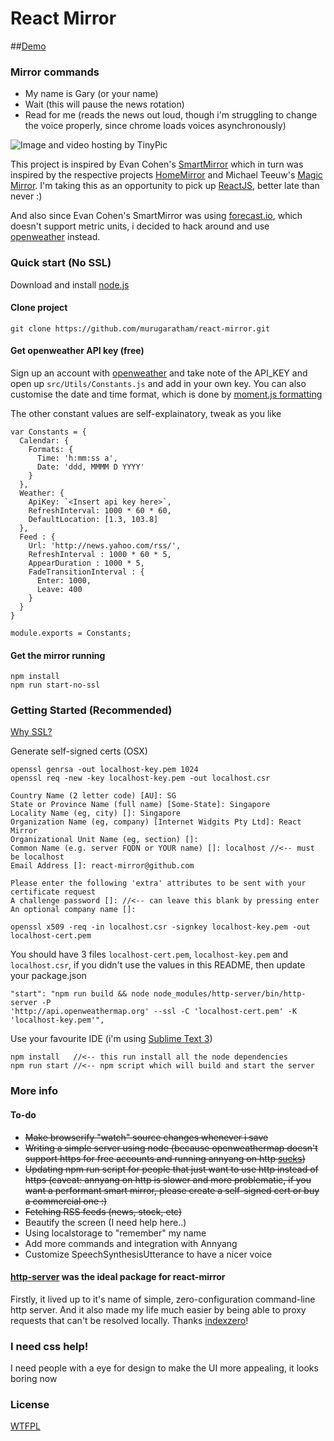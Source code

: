 
# React Mirror

##<a href="http://murugaratham.github.io/react-mirror" target="_blank">Demo</a>


### Mirror commands
- My name is Gary (or your name)
- Wait (this will pause the news rotation)
- Read for me (reads the news out loud, though i'm struggling to change the voice properly, since chrome loads voices asynchronously)

<img src="http://oi65.tinypic.com/210naiu.jpg" border="0" alt="Image and video hosting by TinyPic" />

This project is inspired by Evan Cohen's [SmartMirror](https://github.com/evancohen/smart-mirror) which in turn was inspired by the respective projects [HomeMirror](https://github.com/HannahMitt/HomeMirror) and Michael Teeuw's [Magic Mirror](http://michaelteeuw.nl/tagged/magicmirror). 
I'm taking this as an opportunity to pick up [ReactJS](https://facebook.github.io/react/), better late than never :)

And also since Evan Cohen's SmartMirror was using [forecast.io](http://forecast.io/), which doesn't support metric units, i decided to hack around and use [openweather](http://www.openweathermap.com/api) instead.

### Quick start (No SSL)
Download and install [node.js](https://nodejs.org/en/)

#### Clone project
```
git clone https://github.com/murugaratham/react-mirror.git
```

#### Get openweather API key (free)
Sign up an account with [openweather](http://home.openweathermap.org/users/sign_in) and take note of the API_KEY and open up `src/Utils/Constants.js` and add in your own key. You can also customise the date and time format, which is done by [moment.js formatting](http://momentjs.com/docs/#/displaying/)

The other constant values are self-explainatory, tweak as you like

```
var Constants = {
  Calendar: {
    Formats: {
      Time: 'h:mm:ss a',
      Date: 'ddd, MMMM D YYYY'
    }
  },
  Weather: {
    ApiKey: `<Insert api key here>`,
    RefreshInterval: 1000 * 60 * 60,
    DefaultLocation: [1.3, 103.8]
  },  
  Feed : {
    Url: 'http://news.yahoo.com/rss/',
    RefreshInterval : 1000 * 60 * 5,
    AppearDuration : 1000 * 5,
    FadeTransitionInterval : {
      Enter: 1000,
      Leave: 400
    }
  }
}

module.exports = Constants;

```

#### Get the mirror running
```
npm install
npm run start-no-ssl
```

### Getting Started (Recommended)

[Why SSL?](https://github.com/TalAter/annyang#annyang-would-like-to-use-your-microphone)

Generate self-signed certs (OSX)
```
openssl genrsa -out localhost-key.pem 1024
openssl req -new -key localhost-key.pem -out localhost.csr

Country Name (2 letter code) [AU]: SG
State or Province Name (full name) [Some-State]: Singapore
Locality Name (eg, city) []: Singapore
Organization Name (eg, company) [Internet Widgits Pty Ltd]: React Mirror 
Organizational Unit Name (eg, section) []: 
Common Name (e.g. server FQDN or YOUR name) []: localhost //<-- must be localhost
Email Address []: react-mirror@github.com

Please enter the following 'extra' attributes to be sent with your certificate request 
A challenge password []: //<-- can leave this blank by pressing enter
An optional company name []:

openssl x509 -req -in localhost.csr -signkey localhost-key.pem -out localhost-cert.pem
```
You should have 3 files `localhost-cert.pem`, `localhost-key.pem` and `localhost.csr`, if you didn't use the values in this README, then update your package.json

```
"start": "npm run build && node node_modules/http-server/bin/http-server -P 
'http://api.openweathermap.org' --ssl -C 'localhost-cert.pem' -K 'localhost-key.pem'",
```
Use your favourite IDE (i'm using [Sublime Text 3](http://www.sublimetext.com/3))

```
npm install   //<-- this run install all the node dependencies
npm run start //<-- npm script which will build and start the server
```

### More info
#### To-do
- ~~Make browserify "watch" source changes whenever i save~~
- ~~Writing a simple server using node (because openweathermap doesn't support https for free accounts and running annyang on http [sucks](https://github.com/TalAter/annyang))~~
- ~~Updating npm run script for people that just want to use http instead of https (caveat: annyang on http is slower and more problematic, if you want a performant smart mirror, please create a self-signed cert or buy a commercial one :)~~
- ~~Fetching RSS feeds (news, stock, etc)~~
- Beautify the screen (I need help here..)
- Using localstorage to "remember" my name
- Add more commands and integration with Annyang
- Customize SpeechSynthesisUtterance to have a nicer voice

#### [http-server](https://github.com/indexzero/http-server) was the ideal package for react-mirror
Firstly, it lived up to it's name of simple, zero-configuration command-line http server. And it also made my life much easier by being able to proxy requests that can't be resolved locally. Thanks [indexzero](https://github.com/indexzero)!

### I need css help!
I need people with a eye for design to make the UI more appealing, it looks boring now

### License
[WTFPL](http://www.wtfpl.net/)
